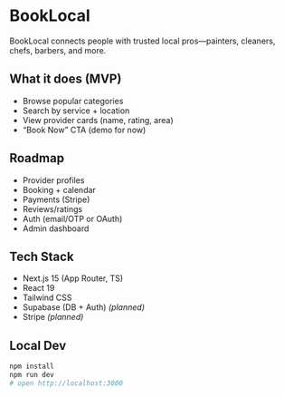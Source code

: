 # BookLocal

BookLocal connects people with trusted local pros—painters, cleaners, chefs, barbers, and more.

## What it does (MVP)
- Browse popular categories
- Search by service + location
- View provider cards (name, rating, area)
- “Book Now” CTA (demo for now)

## Roadmap
- Provider profiles
- Booking + calendar
- Payments (Stripe)
- Reviews/ratings
- Auth (email/OTP or OAuth)
- Admin dashboard

## Tech Stack
- Next.js 15 (App Router, TS)
- React 19
- Tailwind CSS
- Supabase (DB + Auth) *(planned)*
- Stripe *(planned)*

## Local Dev
```bash
npm install
npm run dev
# open http://localhost:3000
